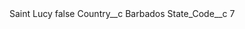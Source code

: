 <?xml version="1.0" encoding="UTF-8"?>
<CustomMetadata xmlns="http://soap.sforce.com/2006/04/metadata" xmlns:xsi="http://www.w3.org/2001/XMLSchema-instance" xmlns:xsd="http://www.w3.org/2001/XMLSchema">
    <label>Saint Lucy</label>
    <protected>false</protected>
    <values>
        <field>Country__c</field>
        <value xsi:type="xsd:string">Barbados</value>
    </values>
    <values>
        <field>State_Code__c</field>
        <value xsi:type="xsd:string">7</value>
    </values>
</CustomMetadata>
